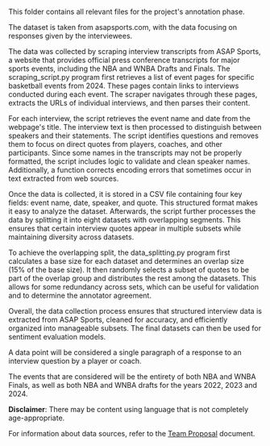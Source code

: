 This folder contains all relevant files for the project's annotation phase. 

The dataset is taken from asapsports.com, with the data focusing on responses given by the interviewees.

The data was collected by scraping interview transcripts from ASAP Sports, a website that provides official press conference transcripts for major sports events, including the NBA and WNBA Drafts and Finals. The scraping_script.py program first retrieves a list of event pages for specific basketball events from 2024. These pages contain links to interviews conducted during each event. The scraper navigates through these pages, extracts the URLs of individual interviews, and then parses their content.

For each interview, the script retrieves the event name and date from the webpage's title. The interview text is then processed to distinguish between speakers and their statements. The script identifies questions and removes them to focus on direct quotes from players, coaches, and other participants. Since some names in the transcripts may not be properly formatted, the script includes logic to validate and clean speaker names. Additionally, a function corrects encoding errors that sometimes occur in text extracted from web sources.

Once the data is collected, it is stored in a CSV file containing four key fields: event name, date, speaker, and quote. This structured format makes it easy to analyze the dataset. Afterwards, the script further processes the data by splitting it into eight datasets with overlapping segments. This ensures that certain interview quotes appear in multiple subsets while maintaining diversity across datasets.

To achieve the overlapping split, the data_splitting.py program first calculates a base size for each dataset and determines an overlap size (15% of the base size). It then randomly selects a subset of quotes to be part of the overlap group and distributes the rest among the datasets. This allows for some redundancy across sets, which can be useful for validation and to determine the annotator agreement.

Overall, the data collection process ensures that structured interview data is extracted from ASAP Sports, cleaned for accuracy, and efficiently organized into manageable subsets. The final datasets can then be used for sentiment evaluation models.

A data point will be considered a single paragraph of a response to an interview question by a player or coach.

The events that are considered will be the entirety of both NBA and WNBA Finals, as well as both NBA and WNBA drafts for the years 2022, 2023 and 2024.

**Disclaimer**: There may be content using language that is not completely age-appropriate.

For information about data sources, refer to the [Team Proposal](https://github.com/SumanyaG/4NL3-Sentiment-and-Focus-Analysts/blob/main/Project_Proposal/TeamProposal.pdf) document.